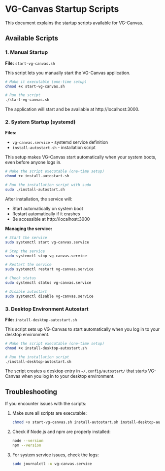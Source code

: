 # VG-Canvas Startup Scripts

This document explains the startup scripts available for VG-Canvas.

## Available Scripts

### 1. Manual Startup

**File:** `start-vg-canvas.sh`

This script lets you manually start the VG-Canvas application.

```bash
# Make it executable (one-time setup)
chmod +x start-vg-canvas.sh

# Run the script
./start-vg-canvas.sh
```

The application will start and be available at http://localhost:3000.

### 2. System Startup (systemd)

**Files:** 
- `vg-canvas.service` - systemd service definition
- `install-autostart.sh` - installation script

This setup makes VG-Canvas start automatically when your system boots, even before anyone logs in.

```bash
# Make the script executable (one-time setup)
chmod +x install-autostart.sh

# Run the installation script with sudo
sudo ./install-autostart.sh
```

After installation, the service will:
- Start automatically on system boot
- Restart automatically if it crashes
- Be accessible at http://localhost:3000

**Managing the service:**
```bash
# Start the service
sudo systemctl start vg-canvas.service

# Stop the service
sudo systemctl stop vg-canvas.service

# Restart the service
sudo systemctl restart vg-canvas.service

# Check status
sudo systemctl status vg-canvas.service

# Disable autostart
sudo systemctl disable vg-canvas.service
```

### 3. Desktop Environment Autostart

**File:** `install-desktop-autostart.sh`

This script sets up VG-Canvas to start automatically when you log in to your desktop environment.

```bash
# Make the script executable (one-time setup)
chmod +x install-desktop-autostart.sh

# Run the installation script
./install-desktop-autostart.sh
```

The script creates a desktop entry in `~/.config/autostart/` that starts VG-Canvas when you log in to your desktop environment.

## Troubleshooting

If you encounter issues with the scripts:

1. Make sure all scripts are executable:
   ```bash
   chmod +x start-vg-canvas.sh install-autostart.sh install-desktop-autostart.sh
   ```

2. Check if Node.js and npm are properly installed:
   ```bash
   node --version
   npm --version
   ```

3. For system service issues, check the logs:
   ```bash
   sudo journalctl -u vg-canvas.service
   ```